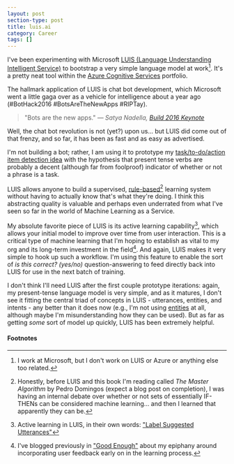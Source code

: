 ```yaml
---
layout: post
section-type: post
title: luis.ai
category: Career
tags: []
---
```


I've been experimenting with Microsoft [LUIS (Language Understanding Intelligent Service)](https://www.luis.ai/) to bootstrap a very simple language model at work[^disclaimer]. It's a pretty neat tool within the [Azure Cognitive Services](https://azure.microsoft.com/en-us/services/cognitive-services/) portfolio.

The hallmark application of LUIS is chat bot development, which Microsoft went a little gaga over as a vehicle for intelligence about a year ago (#BotHack2016 #BotsAreTheNewApps #RIPTay).

> "Bots are the new apps."
> _&mdash; Satya Nadella, [Build 2016 Keynote](https://channel9.msdn.com/Events/Build/2016/KEY01#time=1h52m17s)_

Well, the chat bot revolution is not (yet?) upon us... but LUIS did come out of that frenzy, and so far, it has been as fast and as easy as advertised.

I'm not building a bot; rather, I am using it to prototype my [task/to-do/action item detection idea](/career/2017/07/14/ai-at-work.html) with the hypothesis that present tense verbs are probably a decent (although far from foolproof) indicator of whether or not a phrase is a task.

LUIS allows anyone to build a supervised, [rule-based](https://en.wikipedia.org/wiki/Rule-based_machine_learning)[^rule-based] learning system without having to actually know that's what they're doing. I think this abstracting quality is valuable and perhaps even underrated from what I've seen so far in the world of Machine Learning as a Service.

My absolute favorite piece of LUIS is its active learning capability[^active-luis], which allows your initial model to improve over time from user interaction. This is a critical type of machine learning that I'm hoping to establish as vital to my org and its long-term investment in the field[^user-feedback]. And again, LUIS makes it very simple to hook up such a workflow. I'm using this feature to enable the sort of _is this correct? (yes/no)_ question-answering to feed directly back into LUIS for use in the next batch of training.

I don't think I'll need LUIS after the first couple prototype iterations: again, my present-tense language model is very simple, and as it matures, I don't see it fitting the central triad of concepts in LUIS - utterances, entities, and intents - any better than it does now (e.g., I'm not using [entities](https://docs.microsoft.com/en-us/azure/cognitive-services/LUIS/luis-concept-entity-types) at all, although maybe I'm misunderstanding how they can be used). But as far as getting _some_ sort of model up quickly, LUIS has been extremely helpful.

#### Footnotes

[^disclaimer]: I work at Microsoft, but I don't work on LUIS or Azure or anything else too related.
[^rule-based]: Honestly, before LUIS and this book I'm reading called _The Master Algorithm_ by Pedro Domingos (expect a blog post on completion), I was having an internal debate over whether or not sets of essentially IF-THENs can be considered machine learning... and then I learned that apparently they can be.
[^active-luis]: Active learning in LUIS, in their own words: ["Label Suggested Utterances"](https://docs.microsoft.com/en-us/azure/cognitive-services/luis/label-suggested-utterances)
[^user-feedback]: I've blogged previously in ["Good Enough"](http://localhost:4000/career/2017/07/21/good-enough.html) about my epiphany around incorporating user feedback early on in the learning process.
